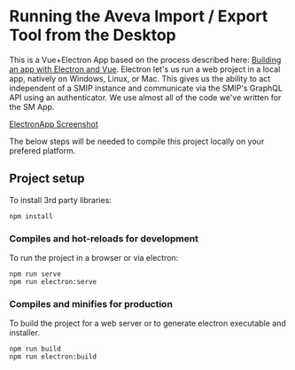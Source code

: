 # Running the Aveva Import / Export Tool from the Desktop

This is a Vue+Electron App based on the process described here: [Building an app with Electron and Vue](https://blog.logrocket.com/building-app-electron-vue/). Electron let's us run a web project in a local app, natively on Windows, Linux, or Mac. This gives us the ability to act independent of a SMIP instance and communicate via the SMIP's GraphQL API using  an authenticator. We use almost all of the code we've written for the SM App.

[ElectronApp Screenshot](./../images/ElectronAppScreenshot.png)

The below steps will be needed to compile this project locally on your prefered platform.

## Project setup

To install 3rd party libraries:
```
npm install
```

### Compiles and hot-reloads for development

To run the project in a browser or via electron:
```
npm run serve
npm run electron:serve
```

### Compiles and minifies for production

To build the project for a web server or to generate electron executable and installer.
```
npm run build
npm run electron:build
```


